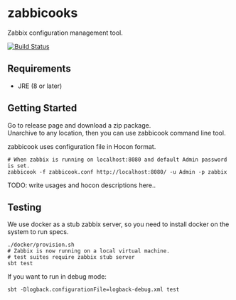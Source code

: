 # zabbicooks
Zabbix configuration management tool.

[![Build Status](https://travis-ci.org/rerorero/zabbicook.svg?branch=master)](https://travis-ci.org/rerorero/zabbicook)

## Requirements
- JRE (8 or later)

## Getting Started
Go to release page and download a zip package.   
Unarchive to any location, then you can use zabbicook command line tool.  

zabbicook uses configuration file in Hocon format.   
```
# When zabbix is running on localhost:8080 and default Admin password is set.
zabbicook -f zabbicook.conf http://localhost:8080/ -u Admin -p zabbix
```

TODO: write usages and hocon descriptions here..

## Testing
We use docker as a stub zabbix server, so you need to install docker on the system to run specs.
```
./docker/provision.sh
# Zabbix is now running on a local virtual machine.
# test suites require zabbix stub server
sbt test
```
If you want to run in debug mode:
```
sbt -Dlogback.configurationFile=logback-debug.xml test
```
